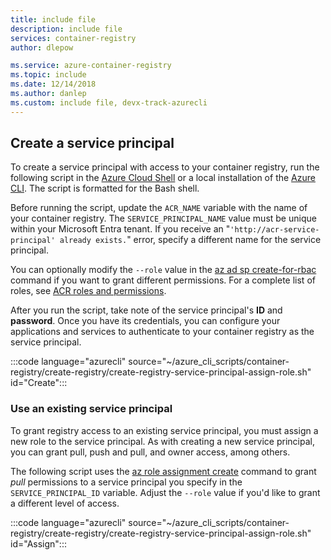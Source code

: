 ```yaml
---
title: include file
description: include file
services: container-registry
author: dlepow

ms.service: azure-container-registry
ms.topic: include
ms.date: 12/14/2018
ms.author: danlep
ms.custom: include file, devx-track-azurecli
---
```


## Create a service principal

To create a service principal with access to your container registry, run the following script in the [Azure Cloud Shell](/azure/cloud-shell/overview) or a local installation of the [Azure CLI](/cli/azure/install-azure-cli). The script is formatted for the Bash shell.

Before running the script, update the `ACR_NAME` variable with the name of your container registry. The `SERVICE_PRINCIPAL_NAME` value must be unique within your Microsoft Entra tenant. If you receive an "`'http://acr-service-principal' already exists.`" error, specify a different name for the service principal.

You can optionally modify the `--role` value in the [az ad sp create-for-rbac][az-ad-sp-create-for-rbac] command if you want to grant different permissions. For a complete list of roles, see [ACR roles and permissions](https://github.com/Azure/acr/blob/master/docs/roles-and-permissions.md).

After you run the script, take note of the service principal's **ID** and **password**. Once you have its credentials, you can configure your applications and services to authenticate to your container registry as the service principal.

<!-- https://github.com/Azure-Samples/azure-cli-samples/blob/master/container-registry/create-registry/create-registry-service-principal-assign-role.sh -->
:::code language="azurecli" source="~/azure_cli_scripts/container-registry/create-registry/create-registry-service-principal-assign-role.sh" id="Create":::

### Use an existing service principal

To grant registry access to an existing service principal, you must assign a new role to the service principal. As with creating a new service principal, you can grant pull, push and pull, and owner access, among others.

The following script uses the [az role assignment create][az-role-assignment-create] command to grant *pull* permissions to a service principal you specify in the `SERVICE_PRINCIPAL_ID` variable. Adjust the `--role` value if you'd like to grant a different level of access.

<!-- https://github.com/Azure-Samples/azure-cli-samples/blob/master/container-registry/create-registry/create-registry-service-principal-assign-role.sh -->
:::code language="azurecli" source="~/azure_cli_scripts/container-registry/create-registry/create-registry-service-principal-assign-role.sh" id="Assign":::

<!-- LINKS - Internal -->
[az-ad-sp-create-for-rbac]: /cli/azure/ad/sp#az_ad_sp_create_for_rbac
[az-role-assignment-create]: /cli/azure/role/assignment#az_role_assignment_create
